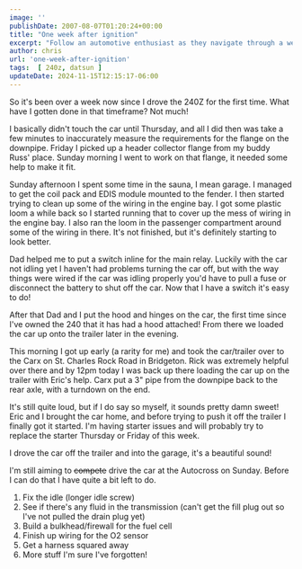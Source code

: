 ```yaml
---
image: ''
publishDate: 2007-08-07T01:20:24+00:00
title: "One week after ignition"
excerpt: "Follow an automotive enthusiast as they navigate through a week of hands-on modifications to a 240Z, sharing insights on wiring, engine bays, and reso..."
author: chris
url: 'one-week-after-ignition'
tags:  [ 240z, datsun ] 
updateDate: 2024-11-15T12:15:17-06:00
---
```


So it's been over a week now since I drove the 240Z for the first time. What have I gotten done in that timeframe? Not much!

I basically didn't touch the car until Thursday, and all I did then was take a few minutes to inaccurately measure the requirements for the flange on the downpipe. Friday I picked up a header collector flange from my buddy Russ' place. Sunday morning I went to work on that flange, it needed some help to make it fit.

Sunday afternoon I spent some time in the sauna, I mean garage. I managed to get the coil pack and EDIS module mounted to the fender. I then started trying to clean up some of the wiring in the engine bay. I got some plastic loom a while back so I started running that to cover up the mess of wiring in the engine bay. I also ran the loom in the passenger compartment around some of the wiring in there. It's not finished, but it's definitely starting to look better.

Dad helped me to put a switch inline for the main relay. Luckily with the car not idling yet I haven't had problems turning the car off, but with the way things were wired if the car was idling properly you'd have to pull a fuse or disconnect the battery to shut off the car. Now that I have a switch it's easy to do!

After that Dad and I put the hood and hinges on the car, the first time since I've owned the 240 that it has had a hood attached! From there we loaded the car up onto the trailer later in the evening.

This morning I got up early (a rarity for me) and took the car/trailer over to the Carx on St. Charles Rock Road in Bridgeton. Rick was extremely helpful over there and by 12pm today I was back up there loading the car up on the trailer with Eric's help. Carx put a 3" pipe from the downpipe back to the rear axle, with a turndown on the end.

It's still quite loud, but if I do say so myself, it sounds pretty damn sweet! Eric and I brought the car home, and before trying to push it off the trailer I finally got it started. I'm having starter issues and will probably try to replace the starter Thursday or Friday of this week.

I drove the car off the trailer and into the garage, it's a beautiful sound!

I'm still aiming to ~~compete~~ drive the car at the Autocross on Sunday. Before I can do that I have quite a bit left to do.

1. Fix the idle (longer idle screw)
2. See if there's any fluid in the transmission (can't get the fill plug out so I've not pulled the drain plug yet)
3. Build a bulkhead/firewall for the fuel cell
4. Finish up wiring for the O2 sensor
5. Get a harness squared away
6. More stuff I'm sure I've forgotten!
